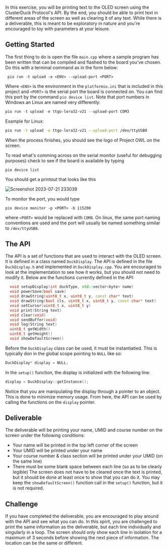 In this exercise, you will be printing text to the OLED screen using the ClusterDuck Protocol's API. By the end, you should be able to print text in different areas of the screen as well as clearing it of any text. While there is a deliverable, this is meant to be exploratory in nature and you're encouraged to toy with parameters at your leisure.
## Getting Started
The first thing to do is open the file `main.cpp` where a sample program has been written that can be compiled and flashed to the board you've chosen. Do this with a terminal command as in the form below:
```
 pio run -t upload -e <ENV> --upload-port <PORT>
```
Where `<ENV>` is the environment in the `platformio.ini` that is included in this project and `<PORT>` is the serial port the board is connected on. You can find this port by the command `pio device list`. Note that port numbers in Windows an Linux are named very differently:
```PowerShell
pio run -t upload -e ttgo-lora32-v21 --upload-port COM3
```
Example for Linux:
```sh
pio run -t upload -e ttgo-lora32-v21 --upload-port /dev/ttyUSB0
```
When the process finishes, you should see the logo of Project OWL on the screen. 

To read what's comming across on the serial monitor (useful for debugging purposes) check to see if the board is available by typing
```
pio device list
```
You should get a printout that looks like this

![Screenshot 2023-07-21 233039](https://github.com/BrentonPoke/LoRaBoardDisplay/assets/6861851/88d57735-cd35-4cb0-a75e-d56062d667f4)

To monitor the port, you would type
```
pio device monitor -p <PORT> -b 115200
```
where `<PORT>` would be replaced with `COM8`. On linux, the same port naming conventions are used and the port will usually be named something similar to `/dev/ttyUSB0`.
## The API

The API is a set of functions that are used to interact with the OLED screen. It is defined in a class named `DuckDisplay`.
The API is defined in the file `DuckDisplay.h` and implemented in `DuckDisplay.cpp`. You are encouraged to look at the implementation to see how it works, but you should not need to modify it.
Below are the functions currently defined in the API:
```cpp
  void setupDisplay(int duckType, std::vector<byte> name)
  void powerSave(bool save)
  void drawString(uint8_t x, uint8_t y, const char* text)
  void drawString(bool cls, uint8_t x, uint8_t y, const char* text)
  void setCursor(uint8_t x, uint8_t y)
  void print(String text)
  void clear(void)
  void sendBuffer(void)
  void log(String text)
  uint8_t getWidth()
  uint8_t getHeight()
  void showDefaultScreen()
```
Before the `DuckDisplay` class can be used, it must be instantiatied. This is typically don in the global scope pointing to `NULL` like so:
```cpp
DuckDisplay* display = NULL;
```
In the `setup()` function, the display is initialized with the following line:
```cpp
display = DuckDisplay::getInstance();
```
Notice that you are manipulating the display through a pointer to an object. This is done to minimize memory usage. From here, the API can be used by calling the functions on the `display` pointer.
## Deliverable
The deliverable will be printing your name, UMID and course number on the screen under the following conditions:
* Your name will be printed in the top left corner of the screen
* Your UMID will be printed under your name
* Your course number & class section will be printed under your UMID (on the same line)
* There must be some blank space between each line (so as to be clearly legible)
The screen does not have to be cleared once the text is printed, but it should be done at least once to show that you can do it.
You may keep the `showDefaultScreen()` function call in the `setup()` function, but it is not required.
## Challenge
If you have completed the deliverable, you are encouraged to play around with the API and see what you can do.
In this spirit, you are challenged to print the same information as the deliverable, but each line individually and singularly in a loop.
The screen should only show each line in isolation for a maximum of 3 seconds before showing the next piece of information. The location can be the same or different.
